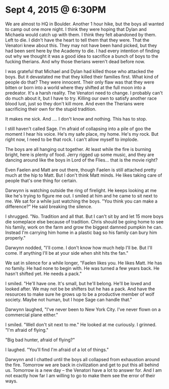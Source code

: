 # Sept 4, 2015 @ 6:30PM

We are almost to HQ in Boulder.  Another 1 hour hike, but the boys all wanted to camp out one more night.  I think they were hoping that Dylan and Michaela would catch up with them.  I think they felt abandoned by them.  Left to die.  I didn't have the heart to tell them that they were.  That the Venatori knew about this.  They may not have been hand picked, but they had been sent here by the Academy to die.  I had every intention of finding out why we thought it was a good idea to sacrifice a bunch of boys to the fucking therians.  And why those therians weren't dead before now.

I was grateful that Michael and Dylan had killed those who attacked the boys.  But it devastated me that they killed their families first.  What kind of people do that?  They were innocent.  Their only flaw was that they were bitten or born into a world where they shifted at the full moon into a predeator.  It's a harsh reality.  The Venatori need to change.  I probably can't do much about it, but I have to try.  Killing our own to satisfy another race blood lust, just so they don't kill more.  And even the Therians were sacrificing their own for the stupid tradition.  

It makes me sick.  And …. I don't know and nothing.  This has to stop.

I still haven't called Sage.  I'm afraid of collapsing into a pile of goo the moment I hear his voice.  He's my safe place, my home.  He's my rock.  But right now, I need to be that rock.  I can't allow myself to implode.  

The boys are all hanging out together.  At least while the fire is burning bright, here is plenty of food.  Jerry rigged up some music, and they are dancing around like the boys in Lord of the Flies… that is the movie right?  

Even Faelen and Matt are out there, though Faelen is still attached pretty much at the hip to Matt.  But I don't think Matt minds.  He likes taking care of people that's one thing for certain.

Darwynn is watching outside the ring of firelight.  He keeps looking at me like he's trying to figure me out.  I smiled at him and he came to sit next to me.  We sat for a while just watching the boys.  "You think you can make a difference?" He said breaking the silence.

I shrugged.  "No.  Tradition and all that.  But I can't sit by and let 15 more boys die someplace else because of tradition.  Chris should be going home to see his family, work on the farm and grow the biggest damned pumpkin he can.  Instead I'm carrying him home in a plastic bag so his family can bury him properly."

Darwynn nodded, "I'll come.  I don't know how much help I'll be.  But I'll come.  If anything I'll be at your side when shit hits the fan." 

We sat in silence for a while longer, "Faelen likes you.  He likes Matt.  He has no family.  He had none to begin with.  He was turned a few years back.  He hasn't shifted yet.  He needs a pack."

I smiled.  "He'll have one.  It's small, but he'll belong.  He'll be loved and looked after.  We may not be be shifters but he has a pack.  And have the resources to make sure he grows up to be a productive member of wolf society.  Maybe not human, but I hope Sage can handle that."

Darwynn laughed, "I've never been to New York City.  I've never flown on a commercial plane either."

I smiled.  "Well don't sit next to me."  He looked at me curiously.  I grinned.  "I'm afraid of flying."

"Big bad hunter, afraid of flying?"

I laughed.  "You'll find I'm afraid of a lot of things."

Darwynn and I chatted until the boys all collapsed from exhaustion around the fire.  Tomorrow we are back in civilization and get to put this all behind us.  Tomorrow is a new day – the Venatori have a lot to answer for.  And I am not exactly how far I am willing to go to make them see the error of their ways.

